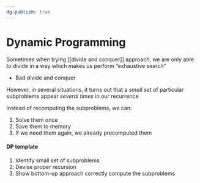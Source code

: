 ```yaml
---
dg-publish: true
---
```

# Dynamic Programming
Sometimes when trying [[divide and conquer]] approach, we are only able to divide in a way which makes us perform “exhaustive search”
* Bad divide and conquer

However, in several situations, it turns out that a *small set* of particular subproblems appear *several times* in our recurrence 

Instead of recomputing the subproblems, we can:
1. Solve them once
2. Save them to memory
3. If we need them again, we already precomputed them
#### DP template
1. Identify small set of subproblems
2. Devise proper recursion
3. Show bottom-up approach correctly compute the subproblems